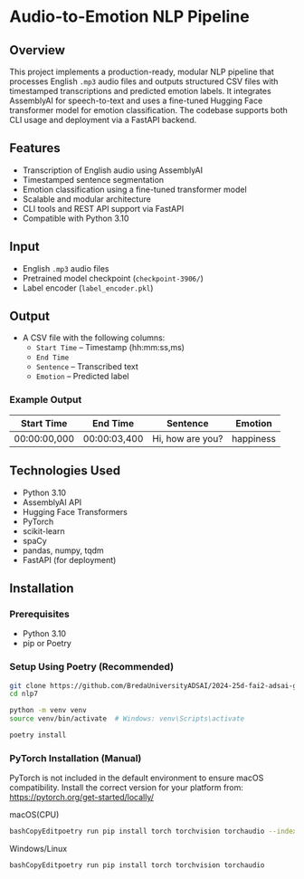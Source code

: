 # Audio-to-Emotion NLP Pipeline

## Overview

This project implements a production-ready, modular NLP pipeline that processes English `.mp3` audio files and outputs structured CSV files with timestamped transcriptions and predicted emotion labels. It integrates AssemblyAI for speech-to-text and uses a fine-tuned Hugging Face transformer model for emotion classification. The codebase supports both CLI usage and deployment via a FastAPI backend.

## Features

- Transcription of English audio using AssemblyAI
- Timestamped sentence segmentation
- Emotion classification using a fine-tuned transformer model
- Scalable and modular architecture
- CLI tools and REST API support via FastAPI
- Compatible with Python 3.10

## Input

- English `.mp3` audio files
- Pretrained model checkpoint (`checkpoint-3906/`)
- Label encoder (`label_encoder.pkl`)

## Output

- A CSV file with the following columns:
  - `Start Time` – Timestamp (hh:mm:ss,ms)
  - `End Time`
  - `Sentence` – Transcribed text
  - `Emotion` – Predicted label

### Example Output

| Start Time     | End Time       | Sentence           | Emotion   |
|----------------|----------------|--------------------|-----------|
| 00:00:00,000   | 00:00:03,400   | Hi, how are you?   | happiness |

## Technologies Used

- Python 3.10
- AssemblyAI API
- Hugging Face Transformers
- PyTorch
- scikit-learn
- spaCy
- pandas, numpy, tqdm
- FastAPI (for deployment)

## Installation

### Prerequisites

- Python 3.10
- pip or Poetry

### Setup Using Poetry (Recommended)

```bash
git clone https://github.com/BredaUniversityADSAI/2024-25d-fai2-adsai-group-nlp7
cd nlp7

python -m venv venv
source venv/bin/activate  # Windows: venv\Scripts\activate

poetry install
```
### PyTorch Installation (Manual)

PyTorch is not included in the default environment to ensure macOS compatibility.
Install the correct version for your platform from: https://pytorch.org/get-started/locally/

macOS(CPU)
```bash
bashCopyEditpoetry run pip install torch torchvision torchaudio --index-url https://download.pytorch.org/whl/cpu
```
Windows/Linux
```bash
bashCopyEditpoetry run pip install torch torchvision torchaudio
```